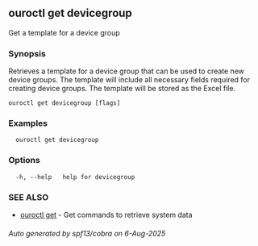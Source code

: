 ## ouroctl get devicegroup

Get a template for a device group

### Synopsis

Retrieves a template for a device group that can be used to create new device groups.
The template will include all necessary fields required for creating device groups.
The template will be stored as the Excel file.

```
ouroctl get devicegroup [flags]
```

### Examples

```
  ouroctl get devicegroup
```

### Options

```
  -h, --help   help for devicegroup
```

### SEE ALSO

* [ouroctl get](ouroctl_get.md)	 - Get commands to retrieve system data

###### Auto generated by spf13/cobra on 6-Aug-2025
